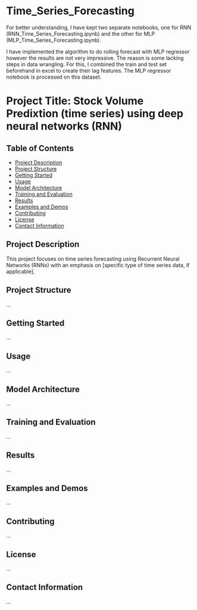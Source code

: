 # Time_Series_Forecasting

For better understanding, I have kept two separate notebooks, 
one for RNN (RNN_Time_Series_Forecasting.ipynb) and 
the other for MLP (MLP_Time_Series_Forecasting.ipynb).

I have implemented the algorithm to do rolling forecast with MLP regressor however the results are not very impressive. The reason is some lacking steps in data wrangling.
For this, I combined the train and test set  beforehand in excel to create their lag features. 
The MLP regressor notebook is processed on this dataset.

# Project Title: Stock Volume Predixtion (time series) using deep neural networks (RNN)

## Table of Contents
- [Project Description](#project-description)
- [Project Structure](#project-structure)
- [Getting Started](#getting-started)
- [Usage](#usage)
- [Model Architecture](#model-architecture)
- [Training and Evaluation](#training-and-evaluation)
- [Results](#results)
- [Examples and Demos](#examples-and-demos)
- [Contributing](#contributing)
- [License](#license)
- [Contact Information](#contact-information)

## Project Description
This project focuses on time series forecasting using Recurrent Neural Networks (RNNs) with an emphasis on [specific type of time series data, if applicable].

## Project Structure
...

## Getting Started
...

## Usage
...

## Model Architecture
...

## Training and Evaluation
...

## Results
...

## Examples and Demos
...

## Contributing
...

## License
...

## Contact Information
...

